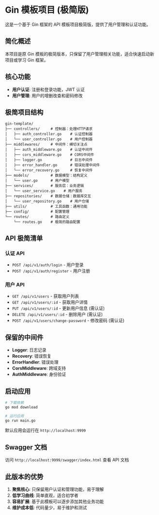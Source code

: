 # Gin 模板项目 (极简版)

这是一个基于 Gin 框架的 API 模板项目极简版，提供了用户管理和认证功能。

## 简化概述

本项目是原 Gin 模板的极简版本，只保留了用户管理相关功能，适合快速启动新项目或学习 Gin 框架。

## 核心功能

- **用户认证**: 注册和登录功能，JWT 认证
- **用户管理**: 用户的增删改查和密码修改

## 极简项目结构

```
gin-template/
├── controllers/     # 控制器：处理HTTP请求
│   ├── auth_controller.go    # 认证控制器
│   └── user_controller.go    # 用户控制器
├── middlewares/     # 中间件：横切关注点
│   ├── auth_middleware.go    # 认证中间件
│   ├── cors_middleware.go    # CORS中间件
│   ├── logger.go             # 日志中间件
│   ├── error_handler.go      # 错误处理中间件
│   └── error_recovery.go     # 恢复中间件
├── models/          # 数据模型：结构定义
│   └── user.go      # 用户模型
├── services/        # 服务层：业务逻辑
│   └── user_service.go    # 用户服务
├── repositories/    # 数据仓储：数据库交互
│   └── user_repository.go    # 用户仓储
├── utils/           # 工具函数：通用功能
├── config/          # 配置管理
└── routes/          # 路由定义
    └── routes.go    # 极简的路由配置
```

## API 极简清单

### 认证 API

- `POST /api/v1/auth/login` - 用户登录
- `POST /api/v1/auth/register` - 用户注册

### 用户 API

- `GET /api/v1/users` - 获取用户列表
- `GET /api/v1/users/:id` - 获取用户详情
- `PUT /api/v1/users/:id` - 更新用户信息 (需认证)
- `DELETE /api/v1/users/:id` - 删除用户 (需认证)
- `POST /api/v1/users/change-password` - 修改密码 (需认证)

## 保留的中间件

- **Logger**: 日志记录
- **Recovery**: 错误恢复
- **ErrorHandler**: 错误处理
- **CorsMiddleware**: 跨域支持
- **AuthMiddleware**: 身份验证

## 启动应用

```bash
# 下载依赖
go mod download

# 运行应用
go run main.go
```

默认应用会运行在 `http://localhost:9999`

## Swagger 文档

访问 `http://localhost:9999/swagger/index.html` 查看 API 文档

## 此版本的优势

1. **聚焦核心**: 只保留用户认证和管理功能，易于理解
2. **低学习曲线**: 简单直观，适合初学者
3. **容易扩展**: 基于此模板可以逐步添加其他业务功能
4. **维护成本低**: 代码量少，易于维护和测试 